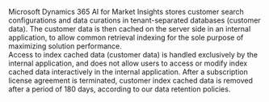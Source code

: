 Microsoft Dynamics 365 AI for Market Insights stores customer search configurations and data curations in tenant-separated databases (customer data). The customer data is then cached on the server side in an internal application, to allow common retrieval indexing for the sole purpose of maximizing solution performance.   
 Access to index cached data (customer data) is handled exclusively by the internal application, and does not allow users to access or modify index cached data interactively in the internal application. After a subscription license agreement is terminated, customer index cached data is removed after a period of 180 days, according to our data retention policies.